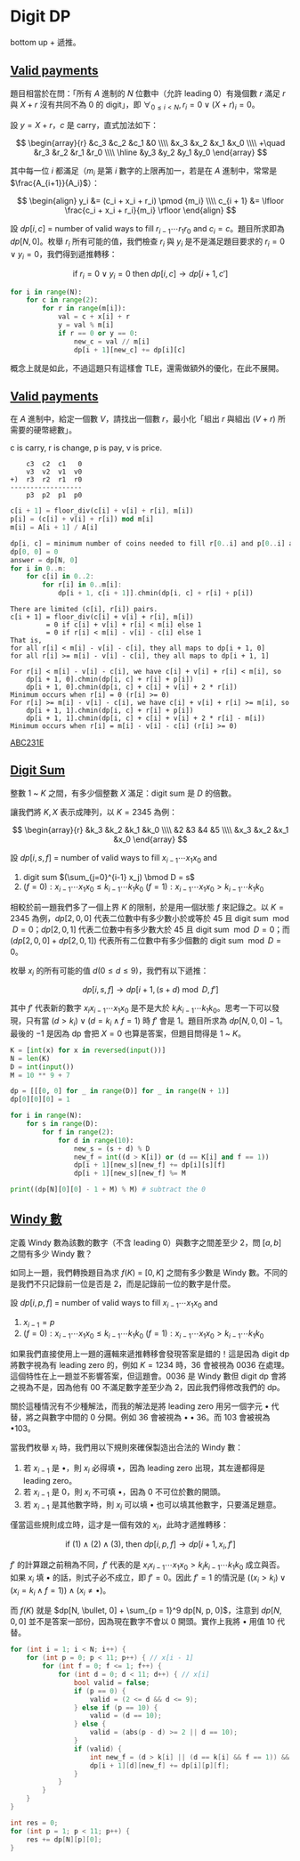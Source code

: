 # Digit DP

bottom up + 遞推。

## [Valid payments](https://atcoder.jp/contests/abc182/tasks/abc182_f)

題目相當於在問：「所有 $A$ 進制的 $N$ 位數中（允許 leading 0）有幾個數 $r$ 滿足 $r$ 與 $X + r$ 沒有共同不為 $0$ 的 digit」，即 $\forall_{0 \le i \lt N}, r_i = 0 \lor (X + r)_i = 0$。


設 $y = X + r$，$c$ 是 carry，直式加法如下：

$$
\begin{array}{r}
&c_3 &c_2 &c_1 &0 \\\\
&x_3 &x_2 &x_1 &x_0 \\\\
+\quad
&r_3 &r_2 &r_1 &r_0 \\\\
\hline
&y_3 &y_2 &y_1 &y_0
\end{array}
$$

其中每一位 $i$ 都滿足（$m_i$ 是第 $i$ 數字的上限再加一，若是在 $A$ 進制中，常常是 $\frac{A_{i+1}}{A_i}$）：

$$
\begin{align}
y_i &= (c_i + x_i + r_i) \pmod {m_i} \\\\
c_{i + 1} &= \lfloor \frac{c_i + x_i + r_i}{m_i} \rfloor
\end{align}
$$

設 $dp[i, c]$ = number of valid ways to fill $r_{i - 1} \cdots r_1 r_0$ and $c_i = c$。題目所求即為 $dp[N, 0]$。枚舉 $r_i$ 所有可能的值，我們檢查 $r_i$ 與 $y_i$ 是不是滿足題目要求的 $r_i = 0 \lor y_i = 0$，我們得到遞推轉移：

$$
\text{if } r_i = 0 \lor y_i = 0 \text{ then } dp[i, c] \to dp[i + 1, c']
$$

```python
for i in range(N):
    for c in range(2):
        for r in range(m[i]):
            val = c + x[i] + r
            y = val % m[i]
            if r == 0 or y == 0:
                new_c = val // m[i]
                dp[i + 1][new_c] += dp[i][c]
```

概念上就是如此，不過這題只有這樣會 TLE，還需做額外的優化，在此不展開。

## [Valid payments](https://atcoder.jp/contests/abc182/tasks/abc182_f)

在 $A$ 進制中，給定一個數 $V$，請找出一個數 $r$，最小化「組出 $r$ 與組出 $(V + r)$ 所需要的硬幣總數」。

c is carry, r is change, p is pay, v is price.

```
    c3  c2  c1   0
    v3  v2  v1  v0
+)  r3  r2  r1  r0
------------------
    p3  p2  p1  p0
```

```rust
c[i + 1] = floor_div(c[i] + v[i] + r[i], m[i])
p[i] = (c[i] + v[i] + r[i]) mod m[i]
m[i] = A[i + 1] / A[i]
```

```rust
dp[i, c] = minimum number of coins needed to fill r[0..i] and p[0..i] and c[i] = c
dp[0, 0] = 0
answer = dp[N, 0]
for i in 0..n:
    for c[i] in 0..2:
        for r[i] in 0..m[i]:
            dp[i + 1, c[i + 1]].chmin(dp[i, c] + r[i] + p[i])
```

```
There are limited (c[i], r[i]) pairs.
c[i + 1] = floor_div(c[i] + v[i] + r[i], m[i])
         = 0 if c[i] + v[i] + r[i] < m[i] else 1
         = 0 if r[i] < m[i] - v[i] - c[i] else 1
That is,
for all r[i] < m[i] - v[i] - c[i], they all maps to dp[i + 1, 0]
for all r[i] >= m[i] - v[i] - c[i], they all maps to dp[i + 1, 1]
```

```
For r[i] < m[i] - v[i] - c[i], we have c[i] + v[i] + r[i] < m[i], so
    dp[i + 1, 0].chmin(dp[i, c] + r[i] + p[i])
    dp[i + 1, 0].chmin(dp[i, c] + c[i] + v[i] + 2 * r[i])
Minimum occurs when r[i] = 0 (r[i] >= 0)
For r[i] >= m[i] - v[i] - c[i], we have c[i] + v[i] + r[i] >= m[i], so
    dp[i + 1, 1].chmin(dp[i, c] + r[i] + p[i])
    dp[i + 1, 1].chmin(dp[i, c] + c[i] + v[i] + 2 * r[i] - m[i])
Minimum occurs when r[i] = m[i] - v[i] - c[i] (r[i] >= 0)
```

[ABC231E](https://atcoder.jp/contests/abc231/submissions/53732734)


## [Digit Sum](https://atcoder.jp/contests/dp/tasks/dp_s)


整數 $1$ ~ $K$ 之間，有多少個整數 $X$ 滿足：digit sum 是 $D$ 的倍數。

讓我們將 $K, X$ 表示成陣列，以 $K=2345$ 為例：

$$
\begin{array}{r}
&k_3 &k_2 &k_1 &k_0 \\\\
&2 &3 &4 &5 \\\\
&x_3 &x_2 &x_1 &x_0
\end{array}
$$

設 $dp[i, s, f]$ = number of valid ways to fill $x_{i - 1} \cdots x_1x_0$ and

1. digit sum $(\sum_{j=0}^{i-1} x_j) \bmod D = s$
2. $(f = 0): x_{i-1} \cdots x_1 x_0 \le k_{i-1} \cdots k_1 k_0$
    $(f = 1): x_{i-1} \cdots x_1 x_0 \gt k_{i-1} \cdots k_1 k_0$
    
相較於前一題我們多了一個上界 $K$ 的限制，於是用一個狀態 $f$ 來記錄之。以 $K = 2345$ 為例，$dp[2, 0, 0]$ 代表二位數中有多少數小於或等於 45 且 digit sum $\bmod D = 0$；$dp[2, 0, 1]$ 代表二位數中有多少數大於 $45$ 且 digit sum $\bmod D = 0$；而 $(dp[2, 0, 0] + dp[2, 0, 1])$ 代表所有二位數中有多少個數的 digit sum $\bmod D = 0$。

枚舉 $x_i$ 的所有可能的值 $d (0 \le d \le 9)$，我們有以下遞推：

$$
dp[i, s, f] \to dp[i + 1, (s + d) \bmod D, f']
$$

其中 $f'$ 代表新的數字 $x_i x_{i-1} \cdots x_1 x_0$ 是不是大於 $k_i k_{i-1} \cdots k_1 k_0$。思考一下可以發現，只有當 $(d \gt k_i) \lor (d = k_i \land f = 1)$ 時 $f'$ 會是 1。題目所求為 $dp[N, 0, 0] - 1$。最後的 $-1$ 是因為 dp 會把 $X=0$ 也算是答案，但題目問得是 $1$ ~ $K$。


```python
K = [int(x) for x in reversed(input())]
N = len(K)
D = int(input())
M = 10 ** 9 + 7

dp = [[[0, 0] for _ in range(D)] for _ in range(N + 1)]
dp[0][0][0] = 1

for i in range(N):
    for s in range(D):
        for f in range(2):
            for d in range(10):
                new_s = (s + d) % D
                new_f = int((d > K[i]) or (d == K[i] and f == 1))
                dp[i + 1][new_s][new_f] += dp[i][s][f]
                dp[i + 1][new_s][new_f] %= M

print((dp[N][0][0] - 1 + M) % M) # subtract the 0
```


## [Windy 數](https://vjudge.net/problem/LibreOJ-10165)

定義 Windy 數為該數的數字（不含 leading 0）與數字之間差至少 2，問 $[a, b]$ 之間有多少 Windy 數？

如同上一題，我們轉換題目為求 $f(K)$ = $[0, K]$ 之間有多少數是 Windy 數。不同的是我們不只記錄前一位是否是 2，而是記錄前一位的數字是什麼。

設 $dp[i, p, f]$ = number of valid ways to fill $x_{i - 1} \cdots x_1 x_0$ and

1. $x_{i - 1} = p$
2. $(f = 0): x_{i-1} \cdots x_1 x_0 \le k_{i-1} \cdots k_1 k_0$
    $(f = 1): x_{i-1} \cdots x_1 x_0 \gt k_{i-1} \cdots k_1 k_0$
    
如果我們直接使用上一題的邏輯來遞推轉移會發現答案是錯的！這是因為 digit dp 將數字視為有 leading zero 的，例如 $K = 1234$ 時，$36$ 會被視為 $0036$ 在處理。這個特性在上一題並不影響答案，但這題會。$0036$ 是 Windy 數但 digit dp 會將之視為不是，因為他有 $00$ 不滿足數字差至少為 2，因此我們得修改我們的 dp。

關於這種情況有不少種解法，而我的解法是將 leading zero 用另一個字元 $\bullet$ 代替，將之與數字中間的 0 分開。例如 $36$ 會被視為 $\bullet \bullet 36$。而 $103$ 會被視為 $\bullet103$。

當我們枚舉 $x_i$ 時，我們用以下規則來確保製造出合法的 Windy 數：

1. 若 $x_{i - 1}$ 是 $\bullet$，則 $x_i$ 必得填 $\bullet$，因為 leading zero 出現，其左邊都得是 leading zero。
2. 若 $x_{i - 1}$ 是 0，則 $x_i$ 不可填 $\bullet$，因為 0 不可位於數的開頭。
3. 若 $x_{i - 1}$ 是其他數字時，則 $x_i$ 可以填 $\bullet$ 也可以填其他數字，只要滿足題意。

僅當這些規則成立時，這才是一個有效的 $x_i$，此時才遞推轉移：

$$
\text{if } (1) \land (2) \land (3) \text{, then } dp[i, p, f] \to dp[i + 1, x_i, f']
$$

$f'$ 的計算跟之前稍為不同，$f'$ 代表的是 $x_i x_{i-1} \cdots x_1 x_0 \gt k_i k_{i-1} \cdots k_1 k_0$ 成立與否。如果 $x_i$ 填 $\bullet$ 的話，則式子必不成立，即 $f' = 0$。因此 $f' = 1$ 的情況是 $((x_i \gt k_i) \lor (x_i = k_i \land f = 1)) \land (x_i \ne \bullet)$。

而 $f(K)$ 就是 $dp[N, \bullet, 0] + \sum_{p = 1}^9 dp[N, p, 0]$，注意到 $dp[N, 0, 0]$ 並不是答案一部份，因為現在數字不會以 0 開頭。實作上我將 $\bullet$ 用值 10 代替。

```cpp
for (int i = 1; i < N; i++) {
    for (int p = 0; p < 11; p++) { // x[i - 1]
        for (int f = 0; f <= 1; f++) {
            for (int d = 0; d < 11; d++) { // x[i]
                bool valid = false;
                if (p == 0) {
                    valid = (2 <= d && d <= 9);
                } else if (p == 10) {
                    valid = (d == 10);
                } else {
                    valid = (abs(p - d) >= 2 || d == 10);
                }
                if (valid) {
                    int new_f = (d > k[i] || (d == k[i] && f == 1)) && (d != 10);
                    dp[i + 1][d][new_f] += dp[i][p][f];
                }
            }
        }
    }
}

int res = 0;
for (int p = 1; p < 11; p++) {
    res += dp[N][p][0];
}
```